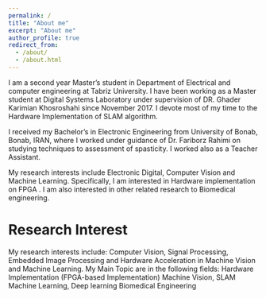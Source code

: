 ```yaml
---
permalink: /
title: "About me"
excerpt: "About me"
author_profile: true
redirect_from: 
  - /about/
  - /about.html
---
```




I am a second year Master’s student in Department of Electrical and computer engineering at Tabriz University. I have been working as a Master student at Digital Systems Laboratory under supervision of DR. Ghader Karimian Khosroshahi since November 2017. I devote most of my time to the Hardware Implementation of SLAM algorithm.

I received my Bachelor’s in Electronic Engineering from University of Bonab, Bonab, IRAN, where I worked under guidance of Dr. Fariborz Rahimi on studying techniques to assessment of spasticity. I worked also as a Teacher Assistant.

My research interests include Electronic Digital, Computer Vision and Machine Learning. Specifically, I am interested in Hardware implementation on FPGA . I am also interested in other related research to Biomedical engineering.
 
Research Interest   
======
My research interests include: Computer Vision, Signal Processing, Embedded Image Processing and Hardware Acceleration in Machine Vision and Machine Learning. 
My Main Topic are in the following fields:
  Hardware Implementation (FPGA-based Implementation)
  Machine Vision, SLAM
  Machine Learning, Deep learning 
  Biomedical Engineering
